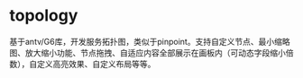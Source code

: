 # topology
基于antv/G6库，开发服务拓扑图，类似于pinpoint。支持自定义节点、最小缩略图、放大缩小功能、节点拖拽、自适应内容全部展示在画板内（可动态字段缩小倍数），自定义高亮效果、自定义布局等等。
